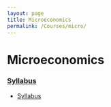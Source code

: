 ```yaml
---
layout: page
title: Microeconomics
permalink: /Courses/micro/
---
```


# Microeconomics

### <u>Syllabus</u>

- [Syllabus](syllabus.pdf)
